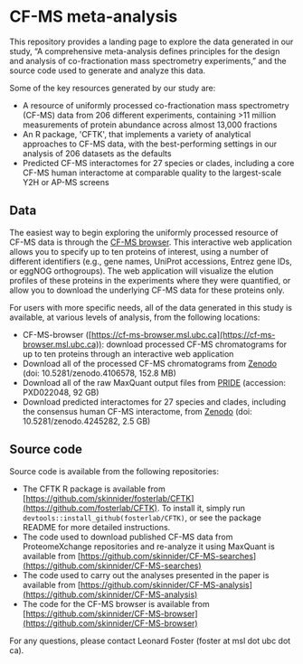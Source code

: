 # CF-MS meta-analysis

This repository provides a landing page to explore the data generated in our study, “A comprehensive meta-analysis defines principles for the design and analysis of co-fractionation mass spectrometry experiments,” and the source code used to generate and analyze this data.

Some of the key resources generated by our study are:

- A resource of uniformly processed co-fractionation mass spectrometry (CF-MS) data from 206 different experiments, containing >11 million measurements of protein abundance across almost 13,000 fractions
- An R package, 'CFTK', that implements a variety of analytical approaches to CF-MS data, with the best-performing settings in our analysis of 206 datasets as the defaults
- Predicted CF-MS interactomes for 27 species or clades, including a core CF-MS human interactome at comparable quality to the largest-scale Y2H or AP-MS screens

## Data

The easiest way to begin exploring the uniformly processed resource of CF-MS data is through the [CF-MS browser](https://cf-ms-browser.msl.ubc.ca). This interactive web application allows you to specify up to ten proteins of interest, using a number of different identifiers (e.g., gene names, UniProt accessions, Entrez gene IDs, or eggNOG orthogroups). The web application will visualize the elution profiles of these proteins in the experiments where they were quantified, or allow you to download the underlying CF-MS data for these proteins only. 

For users with more specific needs, all of the data generated in this study is available, at various levels of analysis, from the following locations:

- CF-MS-browser ([https://cf-ms-browser.msl.ubc.ca](https://cf-ms-browser.msl.ubc.ca)): download processed CF-MS chromatograms for up to ten proteins through an interactive web application
- Download all of the processed CF-MS chromatograms from [Zenodo](https://doi.org/10.5281/zenodo.4106578) (doi: 10.5281/zenodo.4106578, 152.8 MB)
- Download all of the raw MaxQuant output files from [PRIDE](https://www.ebi.ac.uk/pride/archive/projects/PXD022048) (accession: PXD022048, 92 GB)
- Download predicted interactomes for 27 species and clades, including the consensus human CF-MS interactome, from [Zenodo](https://doi.org/10.5281/zenodo.4245282) (doi: 10.5281/zenodo.4245282, 2.5 GB)

## Source code 

Source code is available from the following repositories:

- The CFTK R package is available from [https://github.com/skinnider/fosterlab/CFTK](https://github.com/fosterlab/CFTK). To install it, simply run `devtools::install_github(fosterlab/CFTK)`, or see the package README for more detailed instructions.
- The code used to download published CF-MS data from ProteomeXchange repositories and re-analyze it using MaxQuant is available from [https://github.com/skinnider/CF-MS-searches](https://github.com/skinnider/CF-MS-searches)
- The code used to carry out the analyses presented in the paper is available from [https://github.com/skinnider/CF-MS-analysis](https://github.com/skinnider/CF-MS-analysis)
- The code for the CF-MS browser is available from [https://github.com/skinnider/CF-MS-browser](https://github.com/skinnider/CF-MS-browser)

For any questions, please contact Leonard Foster (foster at msl dot ubc dot ca). 
